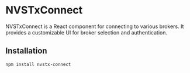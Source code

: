 # NVSTxConnect

NVSTxConnect is a React component for connecting to various brokers. It provides a customizable UI for broker selection and authentication.

## Installation

```bash
npm install nvstx-connect
```